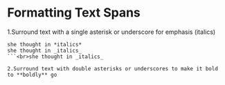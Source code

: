 # Formatting Text Spans

1.Surround text with a single asterisk or underscore for emphasis (italics)
<br>
```hi
she thought in *italics* 
she thought in _italics_
```<br>she thought in _italics_

2.Surround text with double asterisks or underscores to make it bold
to **boldly** go
